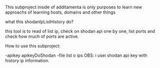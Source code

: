 This subproject inside of additamenta is only purposes to learn new approachs of learning hosts, domains and other things

what this shodanIpListHistory do? 

this tool is to read of list ip, check on shodan api one by one, list ports and check how much of ports are active.

How to use this subproject:

  -apikey apikeyDoShodan 
  -file  list o ips
OBS: i usei shodan api key with history ip information.
